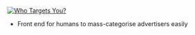 [![Who Targets You?](https://raw.githubusercontent.com/WhoTargetsMe/Who-Targets-Me/master/logo-128.png)](https://whotargets.me)
* Front end for humans to mass-categorise advertisers easily
